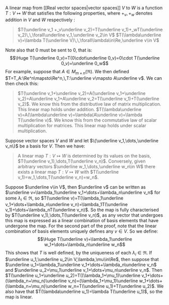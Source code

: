 A linear map from [[Real vector spaces|vector spaces]] $V$ to $W$ is a function $T:V\mapsto W$ that satisfies the following properties, where $+_v,+_w$ denotes addition in $V$ and $W$ respectively :
> $T(\underline v_1 +_v\underline v_2)=T(\underline v_1)+_wT(\underline v_2)\,\,\forall\underline v_1,\underline v_2\in V$ 
> $T(\lambda\underline v)=\lambda T(\underline V)\,\,\forall\lambda\in\Re,\underline v\in V$

Note also that $0$ must be sent to $0$, that is:$$\Huge T(\underline 0_v)=T(0\cdot\underline 0_v)=0\cdot T(\underline 0_v)=\underline 0_w$$
For example, suppose that $A\in M_{m\times n}(\Re)$. We then defined $T=T_A:\Re^n\mapsto\Re^n,\,T:\underline v\mapsto A\underline v$. We can then check this:
>$T(\underline v_1+\underline v_2)=A(\underline v_1+\underline v_2)=A\underline v_1+A\underline v_2=T(\underline v_1)+T(\underline v_2)$. We know this from the distributive law of matrix multiplication. This linear map holds under addition.
>$T(\lambda\underline v)=A(\lambda\underline v)=\lambda(A\underline v)=\lambda T(\underline v)$. We know this from the commutative law of scalar multiplication for matrices. This linear map holds under scalar multiplication.

Suppose vector spaces $V$ and $W$ and let $\{\underline v_1,\dots,\underline v_n\}$ be a basis for $V$. Then we have:
> A linear map $T:V\mapsto W$ is determined by its values on the basis, $T(\underline v_1),\dots,T(\underline v_n)$.
> Conversely, given arbitrary vectors $\underline w_1,\dots,\underline w_n\in W$ there exists a linear map $T:V\mapsto W$ with $T(\underline v_1)=w_1,\dots,T(\underline v_n)=w_n$.

Suppose $\underline v\in V$, then $\underline v$ can be written as $\underline v=\lambda_1\underline v_1+\dots+\lambda_n\underline v_n$ for some $\lambda_i\in\Re$, so $T(\underline v)=T(\lambda_1\underline v_1+\dots+\lambda_n\underline v_n)=\lambda_1T(\underline v_1)+\dots+\lambda_nT(\underline v_n)$. So the map is fully characterised by $T(\underline v_1),\dots,T(\underline v_n)$, as any vector that undergoes this map is expressed as a linear combination of basis elements that have undergone the map. For the second part of the proof, note that the linear combination of basis elements uniquely defines any $v\in V$. So we define:$$\Huge T(\underline v)=\lambda_1\underline w_1+\dots+\lambda_n\underline w_n$$This shows that $T$ is well defined, by the uniqueness of each $\lambda_i\in\Re$. If $\underline u_1,\underline u_2\in V,\lambda,\mu\in\Re$, then suppose that $\underline u_1=\lambda_1\underline v_1+\dots+\lambda_n\underline v_n$ and $\underline u_2=\mu_1\underline v_1+\dots+\mu_n\underline v_n$. Then $T(\underline u_1+\underline u_2)=T((\lambda_1+\mu_1)\underline v_1+\dots+(\lambda_n+\mu_n)\underline v_n)=(\lambda_1+\mu_1)\underline w_1+\dots+(\lambda_n+\mu_n)\underline w_n=T(\underline u_1)+T(\underline u_2)$. We also have that $T(\lambda\underline u_1)=\lambda T(\underline u_1)$, so the map is linear.